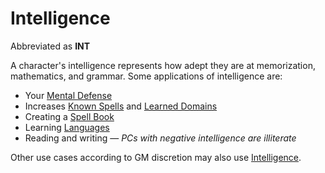 # Intelligence

Abbreviated as **INT**

A character's intelligence represents how adept they are at memorization, mathematics, and grammar. Some applications of intelligence are:

- Your [Mental Defense](../Derived%20Statistics/Mental%20Defense.md)
- Increases [Known Spells](../../Magic/Spellcasting/Spell%20Learning/Known%20Spells.md) and [Learned Domains](../../Magic/Spellcasting/Spell%20Learning/Learned%20Domains.md)
- Creating a [Spell Book](../../Magic/Spellcasting/Spell%20Learning/Spell%20Book.md)
- Learning [Languages](../Ancenstries/The%20People%20of%20Mithrinia/Languages/Languages.md)
- Reading and writing — *PCs with negative intelligence are illiterate*

Other use cases according to GM discretion may also use [Intelligence]().

